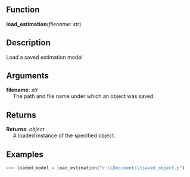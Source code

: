 ## Function
**load_estimation**(*filename: str*)

## Description
Load a saved estimation model

## Arguments
**filename**: *str*<br> 
 &emsp; The path and file name under which an object was saved. 

## Returns
**Returns**: *object*<br> 
 &emsp; A loaded instance of the specified object. 

## Examples
```python
>>> loaded_model = load_estimation("c:\\Documents\\saved_object.p")
```
